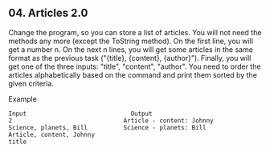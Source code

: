 ## 04. Articles 2.0

Change the program, so you can store a list of articles. You will not need the methods any more (except the ToString method). On the first line, you will get a number n. On the next n lines, you will get some articles in the same format as the previous task ("{title}, {content}, {author}"). Finally, you will get one of the three inputs: "title", "content", "author". You need to order the articles alphabetically based on the command and print them sorted by the given criteria. 

Example

```
Input	                          Output
2                               Article - content: Johnny
Science, planets, Bill          Science - planets: Bill
Article, content, Johnny
title	
```
